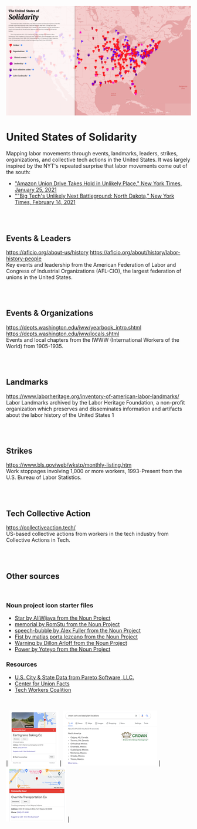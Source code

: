![Image of labor map with icons](images/img/Map.png)


# United States of Solidarity
Mapping labor movements through events, landmarks, leaders, strikes, organizations, and collective tech actions in the United States. It was largely inspired by the NYT's repeated surprise that labor movements come out of the south:
* ["Amazon Union Drive Takes Hold in Unlikely Place," New York Times, January 25, 2021](https://www.nytimes.com/2021/01/25/business/amazon-union-alabama.html)
* [""Big Tech's Unlikely Next Battleground: North Dakota," New York Times, February 14, 2021](https://www.nytimes.com/2021/02/14/technology/north-dakota-tech-apps.html)


<br><br>
## Events & Leaders
https://aflcio.org/about-us/history
https://aflcio.org/about/history/labor-history-people
<br>
Key events and leadership from the American Federation of Labor and Congress of Industrial Organizations (AFL-CIO), the largest federation of unions in the United States.

<br><br>
## Events & Organizations
https://depts.washington.edu/iww/yearbook_intro.shtml
https://depts.washington.edu/iww/locals.shtml
<br>
Events and local chapters from the IWWW (International Workers of the World) from 1905-1935.

<br><br>
## Landmarks
https://www.laborheritage.org/inventory-of-american-labor-landmarks/
<br>
Labor Landmarks archived by the Labor Heritage Foundation, a non-profit organization which preserves and disseminates information and artifacts about the labor history of the United States 1

<br><br>
## Strikes
https://www.bls.gov/web/wkstp/monthly-listing.htm
<br>
Work stoppages involving 1,000 or more workers, 1993-Present from the U.S. Bureau of Labor Statistics.

<br><br>
## Tech Collective Action
https://collectiveaction.tech/
<br>
US-based collective actions from workers in the tech industry from Collective Actions in Tech.

<br><br>
## Other sources

<br>

### Noun project icon starter files
* [Star by AliWijaya from the Noun Project](https://thenounproject.com/search/?q=star&i=1171152)
* [memorial by RomStu from the Noun Project](https://thenounproject.com/search/?q=flag&i=2472522)
* [speech-bubble by Alex Fuller from the Noun Project](https://thenounproject.com/search/?q=speech&i=10604)
* [Fist by matias porta lezcano from the Noun Project](https://thenounproject.com/search/?q=fist&i=25439)
* [Warning by Dillon Arloff from the Noun Project](https://thenounproject.com/search/?q=warning&i=199825)
* [Power by Yoteyo from the Noun Project](https://thenounproject.com/search/?q=power&i=1711145)

### Resources
* [U.S. City & State Data from Pareto Software, LLC.](https://simplemaps.com/data/us-cities)
* [Center for Union Facts](https://www.unionfacts.com/cuf/)
* [Tech Workers Coalition](https://techworkerscoalition.org/)

<br><br>
| ![Screenshot of Earthgrain Bakery permanently closed in Alabama](images/img/closed1.png) | ![Screenshot of Overnight Transportation permanently closed in Indiana](images/img/closed2.png) | ![Screenshot of Crown Cork and Seal plants relocating to Mexico, Canada](images/img/closed3.png) |
